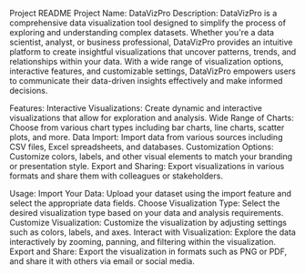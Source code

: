 
Project README
Project Name: DataVizPro
Description:
DataVizPro is a comprehensive data visualization tool designed to simplify the process of exploring and understanding complex datasets. Whether you're a data scientist, analyst, or business professional, DataVizPro provides an intuitive platform to create insightful visualizations that uncover patterns, trends, and relationships within your data. With a wide range of visualization options, interactive features, and customizable settings, DataVizPro empowers users to communicate their data-driven insights effectively and make informed decisions.

Features:
Interactive Visualizations: Create dynamic and interactive visualizations that allow for exploration and analysis.
Wide Range of Charts: Choose from various chart types including bar charts, line charts, scatter plots, and more.
Data Import: Import data from various sources including CSV files, Excel spreadsheets, and databases.
Customization Options: Customize colors, labels, and other visual elements to match your branding or presentation style.
Export and Sharing: Export visualizations in various formats and share them with colleagues or stakeholders.

Usage:
Import Your Data: Upload your dataset using the import feature and select the appropriate data fields.
Choose Visualization Type: Select the desired visualization type based on your data and analysis requirements.
Customize Visualization: Customize the visualization by adjusting settings such as colors, labels, and axes.
Interact with Visualization: Explore the data interactively by zooming, panning, and filtering within the visualization.
Export and Share: Export the visualization in formats such as PNG or PDF, and share it with others via email or social media.